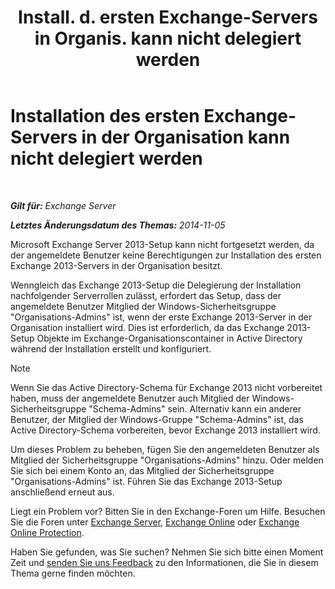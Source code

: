 ﻿---
title: 'Install. d. ersten Exchange-Servers in Organis. kann nicht delegiert werden'
TOCTitle: Installation des ersten Exchange-Servers in der Organisation kann nicht delegiert werden
ms:assetid: be975d74-632d-4190-9c3b-b0cafe4eb332
ms:mtpsurl: https://technet.microsoft.com/de-de/library/ms.exch.setupreadiness.delegatedcafefirstinstall(v=EXCHG.150)
ms:contentKeyID: 50476601
ms.date: 04/24/2018
mtps_version: v=EXCHG.150
ms.translationtype: HT
---

# Installation des ersten Exchange-Servers in der Organisation kann nicht delegiert werden

 

_**Gilt für:** Exchange Server_

_**Letztes Änderungsdatum des Themas:** 2014-11-05_

Microsoft Exchange Server 2013-Setup kann nicht fortgesetzt werden, da der angemeldete Benutzer keine Berechtigungen zur Installation des ersten Exchange 2013-Servers in der Organisation besitzt.

Wenngleich das Exchange 2013-Setup die Delegierung der Installation nachfolgender Serverrollen zulässt, erfordert das Setup, dass der angemeldete Benutzer Mitglied der Windows-Sicherheitsgruppe "Organisations-Admins" ist, wenn der erste Exchange 2013-Server in der Organisation installiert wird. Dies ist erforderlich, da das Exchange 2013-Setup Objekte im Exchange-Organisationscontainer in Active Directory während der Installation erstellt und konfiguriert.


> [!NOTE]
> Wenn Sie das Active Directory-Schema für Exchange 2013 nicht vorbereitet haben, muss der angemeldete Benutzer auch Mitglied der Windows-Sicherheitsgruppe "Schema-Admins" sein. Alternativ kann ein anderer Benutzer, der Mitglied der Windows-Gruppe "Schema-Admins" ist, das Active Directory-Schema vorbereiten, bevor Exchange 2013 installiert wird.



Um dieses Problem zu beheben, fügen Sie den angemeldeten Benutzer als Mitglied der Sicherheitsgruppe "Organisations-Admins" hinzu. Oder melden Sie sich bei einem Konto an, das Mitglied der Sicherheitsgruppe "Organisations-Admins" ist. Führen Sie das Exchange 2013-Setup anschließend erneut aus.

Liegt ein Problem vor? Bitten Sie in den Exchange-Foren um Hilfe. Besuchen Sie die Foren unter [Exchange Server](https://go.microsoft.com/fwlink/p/?linkid=60612), [Exchange Online](https://go.microsoft.com/fwlink/p/?linkid=267542) oder [Exchange Online Protection](https://go.microsoft.com/fwlink/p/?linkid=285351).

Haben Sie gefunden, was Sie suchen? Nehmen Sie sich bitte einen Moment Zeit und [senden Sie uns Feedback](mailto:exsetuphelpfeedback@microsoft.com?subject=exchange%202013%20setup%20help%20feedbac) zu den Informationen, die Sie in diesem Thema gerne finden möchten.


